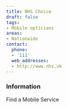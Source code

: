 ```yaml
---
title: NHS Choice
draft: false
tags:
- Mobile opticians
areas:
- Nationwide
contact:
  phone:
  - '111'
  web_addresses:
  - http://www.nhs.uk
---
```


### Information
Find a Mobile Service

